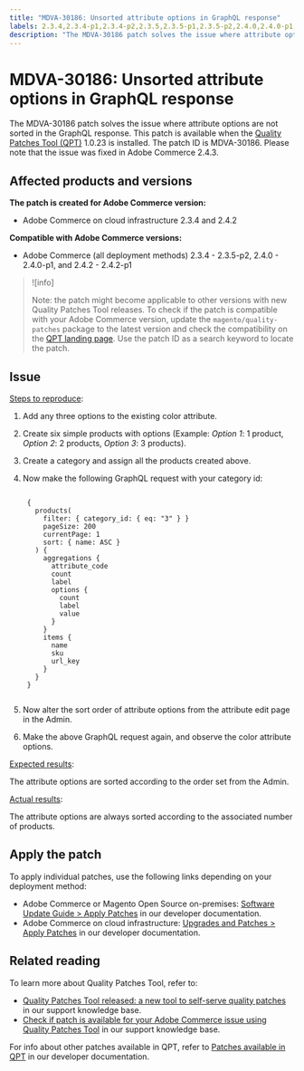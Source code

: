 ```yaml
---
title: "MDVA-30186: Unsorted attribute options in GraphQL response"
labels: 2.3.4,2.3.4-p1,2.3.4-p2,2.3.5,2.3.5-p1,2.3.5-p2,2.4.0,2.4.0-p1,2.4.2,2.4.2-p1,QPT 1.0.23,QPT patches,Magento Commerce,Magento Commerce Cloud,Quality Patches Tool,support tools,products,attribute,GraphQL,unsorted,sorted,Adobe Commerce,cloud infrastructure,on-premises
description: "The MDVA-30186 patch solves the issue where attribute options are not sorted in the GraphQL response. This patch is available when the [Quality Patches Tool (QPT)](https://devdocs.magento.com/guides/v2.4/comp-mgr/patching.html#mqp) 1.0.23 is installed. The patch ID is MDVA-30186. Please note that the issue was fixed in Adobe Commerce 2.4.3."
---
```


# MDVA-30186: Unsorted attribute options in GraphQL response

The MDVA-30186 patch solves the issue where attribute options are not sorted in the GraphQL response. This patch is available when the [Quality Patches Tool (QPT)](https://devdocs.magento.com/guides/v2.4/comp-mgr/patching.html#mqp) 1.0.23 is installed. The patch ID is MDVA-30186. Please note that the issue was fixed in Adobe Commerce 2.4.3.

## Affected products and versions

**The patch is created for Adobe Commerce version:**

* Adobe Commerce on cloud infrastructure 2.3.4 and 2.4.2

**Compatible with Adobe Commerce versions:**

* Adobe Commerce (all deployment methods) 2.3.4 - 2.3.5-p2, 2.4.0 - 2.4.0-p1, and 2.4.2 - 2.4.2-p1

>![info]
>
>Note: the patch might become applicable to other versions with new Quality Patches Tool releases. To check if the patch is compatible with your Adobe Commerce version, update the `magento/quality-patches` package to the latest version and check the compatibility on the [QPT landing page](https://devdocs.magento.com/quality-patches/tool.html#patch-grid). Use the patch ID as a search keyword to locate the patch.

## Issue

<ins>Steps to reproduce</ins>:

1. Add any three options to the existing color attribute.
1. Create six simple products with options (Example: *Option 1*: 1 product, *Option 2*: 2 products, *Option 3*: 3 products).
1. Create a category and assign all the products created above.
1. Now make the following GraphQL request with your category id:

    <pre><code class="language-graphql">
    {
      products(
        filter: { category_id: { eq: "3" } }
        pageSize: 200
        currentPage: 1
        sort: { name: ASC }
      ) {
        aggregations {
          attribute_code
          count
          label
          options {
            count
            label
            value
          }
        }
        items {
          name
          sku
          url_key
        }
      }
    }
    </code></pre>

1. Now alter the sort order of attribute options from the attribute edit page in the Admin.
1. Make the above GraphQL request again, and observe the color attribute options.

<ins>Expected results</ins>:

The attribute options are sorted according to the order set from the Admin.

<ins>Actual results</ins>:

The attribute options are always sorted according to the associated number of products.


## Apply the patch

To apply individual patches, use the following links depending on your deployment method:

* Adobe Commerce or Magento Open Source on-premises: [Software Update Guide > Apply Patches](https://devdocs.magento.com/guides/v2.4/comp-mgr/patching/mqp.html) in our developer documentation.
* Adobe Commerce on cloud infrastructure: [Upgrades and Patches > Apply Patches](https://devdocs.magento.com/cloud/project/project-patch.html) in our developer documentation.

## Related reading

To learn more about Quality Patches Tool, refer to:

* [Quality Patches Tool released: a new tool to self-serve quality patches](https://support.magento.com/hc/en-us/articles/360047139492) in our support knowledge base.
* [Check if patch is available for your Adobe Commerce issue using Quality Patches Tool](https://support.magento.com/hc/en-us/articles/360047125252) in our support knowledge base.

For info about other patches available in QPT, refer to [Patches available in QPT](https://devdocs.magento.com/quality-patches/tool.html#patch-grid) in our developer documentation.